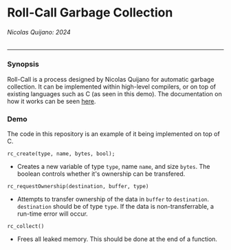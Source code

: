 # Roll-Call Garbage Collection
###### Nicolas Quijano: 2024
---
### Synopsis
Roll-Call is a process designed by Nicolas Quijano for automatic garbage collection. It can be implemented within high-level compilers, or on top of existing languages such as C (as seen in this demo). The documentation on how it works can be seen [here](https://docs.google.com/document/d/1QuzjmCHom5GTrUtEr_k-quwfyHSAI56a1qNorQ3JXIk/edit#heading=h.pwjw16621fwq).


### Demo
The code in this repository is an example of it being implemented on top of C.

`rc_create(type, name, bytes, bool);`
* Creates a new variable of type `type`, name `name`, and size `bytes`. The boolean controls whether it's ownership can be transfered.

`rc_requestOwnership(destination, buffer, type)`
* Attempts to transfer ownership of the data in `buffer` to `destination`. `destination` should be of type `type`. If the data is non-transferrable, a run-time error will occur.

`rc_collect()`
* Frees all leaked memory. This should be done at the end of a function.

